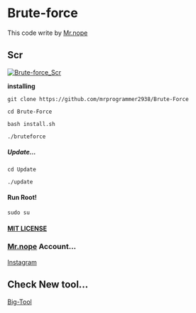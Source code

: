 # Brute-force

This code write by [Mr.nope](https://github.com/mrprogrammer2938)

## Scr
[![Brute-force_Scr](https://user-images.githubusercontent.com/78996423/117994212-9f3b7c80-b355-11eb-8b2e-edf11482af9d.jpeg)](https://gtihub.com/mrprogrammer2938/Brute-Force)


**installing**
```
git clone https://github.com/mrprogrammer2938/Brute-Force

cd Brute-Force

bash install.sh

./bruteforce
```

##### Update...
```
cd Update

./update
```
#### Run Root!
```
sudo su
```

#### [MIT LICENSE](https://github.com/mrprogrammer2938/Brute-Force/blob/master/LICENSE)

### [Mr.nope](https://github.com/mrprogrammer2938) Account...
[Instagram](https://instagram.com/programmer2938)

## Check New tool...
[Big-Tool](https://mrprogrammer2938.github.io/Brute-Force)

